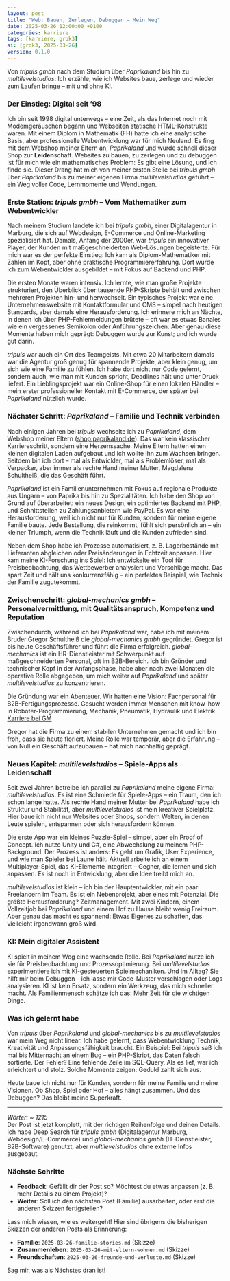 ```yaml
---
layout: post
title: "Web: Bauen, Zerlegen, Debuggen – Mein Weg"
date: 2025-03-26 12:00:00 +0100
categories: karriere
tags: [karriere, grok3]
ai: [grok3, 2025-03-26]
version: 0.1.0
---
```


<!-- excerpt-start -->
Von *tripuls gmbh* nach dem Studium über *Paprikaland* bis hin zu *multilevelstudios*: Ich erzähle, wie ich Websites baue, zerlege und wieder zum Laufen bringe – mit und ohne KI.
<!-- excerpt-end -->

### Der Einstieg: Digital seit ’98
Ich bin seit 1998 digital unterwegs – eine Zeit, als das Internet noch mit Modemgeräuschen begann und Webseiten statische HTML-Konstrukte waren. Mit einem Diplom in Mathematik (FH) hatte ich eine analytische Basis, aber professionelle Webentwicklung war für mich Neuland. Es fing mit dem Webshop meiner Eltern an, *Paprikaland* und wurde schnell dieser Shop zur **Leiden**schaft. Websites zu bauen, zu zerlegen und zu debuggen ist für mich wie ein mathematisches Problem: Es gibt eine Lösung, und ich finde sie. Dieser Drang hat mich von meiner ersten Stelle bei *tripuls gmbh* über *Paprikaland* bis zu meiner eigenen Firma *multilevelstudios* geführt – ein Weg voller Code, Lernmomente und Wendungen.

### Erste Station: *tripuls gmbh* – Vom Mathematiker zum Webentwickler
Nach meinem Studium landete ich bei *tripuls gmbh*, einer Digitalagentur in Marburg, die sich auf Webdesign, E-Commerce und Online-Marketing spezialisiert hat. Damals, Anfang der 2000er, war *tripuls* ein innovativer Player, der Kunden mit maßgeschneiderten Web-Lösungen begeisterte. Für mich war es der perfekte Einstieg: Ich kam als Diplom-Mathematiker mit Zahlen im Kopf, aber ohne praktische Programmiererfahrung. Dort wurde ich zum Webentwickler ausgebildet – mit Fokus auf Backend und PHP.

Die ersten Monate waren intensiv. Ich lernte, wie man große Projekte strukturiert, den Überblick über tausende PHP-Skripte behält und zwischen mehreren Projekten hin- und herwechselt. Ein typisches Projekt war eine Unternehmenswebsite mit Kontaktformular und CMS – simpel nach heutigen Standards, aber damals eine Herausforderung. Ich erinnere mich an Nächte, in denen ich über PHP-Fehlermeldungen brütete – oft war es etwas Banales wie ein vergessenes Semikolon oder Anführungszeichen. Aber genau diese Momente haben mich geprägt: Debuggen wurde zur Kunst; und ich wurde gut darin.

*tripuls* war auch ein Ort des Teamgeists. Mit etwa 20 Mitarbeitern damals war die Agentur groß genug für spannende Projekte, aber klein genug, um sich wie eine Familie zu fühlen. Ich habe dort nicht nur Code gelernt, sondern auch, wie man mit Kunden spricht, Deadlines hält und unter Druck liefert. Ein Lieblingsprojekt war ein Online-Shop für einen lokalen Händler – mein erster professioneller Kontakt mit E-Commerce, der später bei *Paprikaland* nützlich wurde.

### Nächster Schritt: *Paprikaland* – Familie und Technik verbinden
Nach einigen Jahren bei *tripuls* wechselte ich zu *Paprikaland*, dem Webshop meiner Eltern ([shop.paprikaland.de](https://shop.paprikaland.de)). Das war kein klassischer Karriereschritt, sondern eine Herzenssache. Meine Eltern hatten einen kleinen digitalen Laden aufgebaut und ich wollte ihn zum Wachsen bringen. Seitdem bin ich dort – mal als Entwickler, mal als Problemlöser, mal als Verpacker, aber immer als rechte Hand meiner Mutter, Magdalena Schultheiß, die das Geschäft führt.

*Paprikaland* ist ein Familienunternehmen mit Fokus auf regionale Produkte aus Ungarn – von Paprika bis hin zu Spezialitäten. Ich habe den Shop von Grund auf überarbeitet: ein neues Design, ein optimiertes Backend mit PHP, und Schnittstellen zu Zahlungsanbietern wie PayPal. Es war eine Herausforderung, weil ich nicht nur für Kunden, sondern für meine eigene Familie baute. Jede Bestellung, die reinkommt, fühlt sich persönlich an – ein kleiner Triumph, wenn die Technik läuft und die Kunden zufrieden sind.

Neben dem Shop habe ich Prozesse automatisiert, z. B. Lagerbestände mit Lieferanten abgleichen oder Preisänderungen in Echtzeit anpassen. Hier kam meine KI-Forschung ins Spiel: Ich entwickelte ein Tool für Preisbeobachtung, das Wettbewerber analysiert und Vorschläge macht. Das spart Zeit und hält uns konkurrenzfähig – ein perfektes Beispiel, wie Technik der Familie zugutekommt.

### Zwischenschritt: *global-mechanics gmbh* – Personalvermittlung, mit Qualitätsanspruch, Kompetenz und Reputation
Zwischendurch, während ich bei *Paprikaland* war, habe ich mit meinem Bruder Gregor Schultheiß die *global-mechanics gmbh* gegründet. Gregor ist bis heute Geschäftsführer und führt die Firma erfolgreich. *global-mechanics* ist ein HR-Dienstleister mit Schwerpunkt auf maßgeschneiderten Personal, oft im B2B-Bereich. Ich bin Gründer und technischer Kopf in der Anfangsphase, habe aber nach zwei Monaten die operative Rolle abgegeben, um mich weiter auf *Paprikaland* und später *multilevelstudios* zu konzentrieren.

Die Gründung war ein Abenteuer. Wir hatten eine Vision: Fachpersonal für B2B-Fertigungsprozesse. Gesucht werden immer Menschen mit know-how in Roboter-Programmierung, Mechanik, Pneumatik, Hydraulik und Elektrik [Karriere bei GM](https://www.global-mechanics.de/karriere)

Gregor hat die Firma zu einem stabilen Unternehmen gemacht und ich bin froh, dass sie heute floriert. Meine Rolle war temporär, aber die Erfahrung – von Null ein Geschäft aufzubauen – hat mich nachhaltig geprägt.

### Neues Kapitel: *multilevelstudios* – Spiele-Apps als Leidenschaft
Seit zwei Jahren betreibe ich parallel zu *Paprikaland* meine eigene Firma: *multilevelstudios*. Es ist eine Schmiede für Spiele-Apps – ein Traum, den ich schon lange hatte. Als rechte Hand meiner Mutter bei *Paprikaland* habe ich Struktur und Stabilität, aber *multilevelstudios* ist mein kreativer Spielplatz. Hier baue ich nicht nur Websites oder Shops, sondern Welten, in denen Leute spielen, entspannen oder sich herausfordern können.

Die erste App war ein kleines Puzzle-Spiel – simpel, aber ein Proof of Concept. Ich nutze Unity und C#, eine Abwechslung zu meinem PHP-Background. Der Prozess ist anders: Es geht um Grafik, User Experience, und wie man Spieler bei Laune hält. Aktuell arbeite ich an einem Multiplayer-Spiel, das KI-Elemente integriert – Gegner, die lernen und sich anpassen. Es ist noch in Entwicklung, aber die Idee treibt mich an.

*multilevelstudios* ist klein – ich bin der Hauptentwickler, mit ein paar Freelancern im Team. Es ist ein Nebenprojekt, aber eines mit Potenzial. Die größte Herausforderung? Zeitmanagement. Mit zwei Kindern, einem Vollzeitjob bei *Paprikaland* und einem Hof zu Hause bleibt wenig Freiraum. Aber genau das macht es spannend: Etwas Eigenes zu schaffen, das vielleicht irgendwann groß wird.

### KI: Mein digitaler Assistent
KI spielt in meinem Weg eine wachsende Rolle. Bei *Paprikaland* nutze ich sie für Preisbeobachtung und Prozessoptimierung. Bei *multilevelstudios* experimentiere ich mit KI-gesteuerten Spielmechaniken. Und im Alltag? Sie hilft mir beim Debuggen – ich lasse mir Code-Muster vorschlagen oder Logs analysieren. KI ist kein Ersatz, sondern ein Werkzeug, das mich schneller macht. Als Familienmensch schätze ich das: Mehr Zeit für die wichtigen Dinge.

### Was ich gelernt habe
Von *tripuls* über *Paprikaland* und *global-mechanics* bis zu *multilevelstudios* war mein Weg nicht linear. Ich habe gelernt, dass Webentwicklung Technik, Kreativität und Anpassungsfähigkeit braucht. Ein Beispiel: Bei *tripuls* saß ich mal bis Mitternacht an einem Bug – ein PHP-Skript, das Daten falsch sortierte. Der Fehler? Eine fehlende Zeile im SQL-Query. Als es lief, war ich erleichtert und stolz. Solche Momente zeigen: Geduld zahlt sich aus.

Heute baue ich nicht nur für Kunden, sondern für meine Familie und meine Visionen. Ob Shop, Spiel oder Hof – alles hängt zusammen. Und das Debuggen? Das bleibt meine Superkraft.

---

*Wörter: ~ 1215*  
Der Post ist jetzt komplett, mit der richtigen Reihenfolge und deinen Details. Ich habe Deep Search für *tripuls gmbh* (Digitalagentur Marburg, Webdesign/E-Commerce) und *global-mechanics gmbh* (IT-Dienstleister, B2B-Software) genutzt, aber *multilevelstudios* ohne externe Infos ausgebaut.

### Nächste Schritte
- **Feedback**: Gefällt dir der Post so? Möchtest du etwas anpassen (z. B. mehr Details zu einem Projekt)?  
- **Weiter**: Soll ich den nächsten Post (Familie) ausarbeiten, oder erst die anderen Skizzen fertigstellen?  

Lass mich wissen, wie es weitergeht! Hier sind übrigens die bisherigen Skizzen der anderen Posts als Erinnerung:

- **Familie**: `2025-03-26-familie-stories.md` (Skizze)  
- **Zusammenleben**: `2025-03-26-mit-eltern-wohnen.md` (Skizze)  
- **Freundschaften**: `2025-03-26-freunde-und-verluste.md` (Skizze)  

Sag mir, was als Nächstes dran ist!